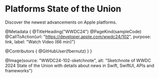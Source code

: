 # Platforms State of the Union

Discover the newest advancements on Apple platforms.

@Metadata {
   @TitleHeading("WWDC24")
   @PageKind(sampleCode)
   @CallToAction(url: "https://developer.apple.com/wwdc24/102", purpose: link, label: "Watch Video (66 min)")

   @Contributors {
      @GitHubUser(fbernutz)
   }
}

@Image(source: "WWDC24-102-sketchnote", alt: "Sketchnote of WWDC 2024 State of the Union with details about news in Swift, SwiftUI, APIs and frameworks")
